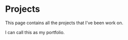 # Projects

This page contains all the projects that I've been work on.

I can call this as my portfolio.